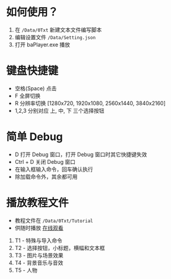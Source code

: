 # 如何使用？

1. 在 `/Data/0Txt` 新建文本文件编写脚本
2. 编辑设置文件 `/Data/Setting.json`
3. 打开 baPlayer.exe 播放

# 键盘快捷键

- 空格(Space) 点击
- F 全屏切换
- R 分辨率切换 [1280x720, 1920x1080, 2560x1440, 3840x2160]
- 1,2,3 分别对应 上, 中, 下 三个选择按钮

# 简单 Debug

- D 打开 Debug 窗口，打开 Debug 窗口时其它快捷键失效
- Ctrl + D 关闭 Debug 窗口
- 在输入框输入命令，回车确认执行
- 除加载命令外，其余都可用

# 播放教程文件

- 教程文件在 `/Data/0Txt/Tutorial`
- 供随时播放 [在线观看](https://www.bilibili.com/video/BV1c14y1J7aj)

1. T1 - 特殊与导入命令
2. T2 - 选择按钮，小标题，横幅和文本框
3. T3 - 图片与场景效果
4. T4 - 背景音乐与音效
5. T5 - 人物